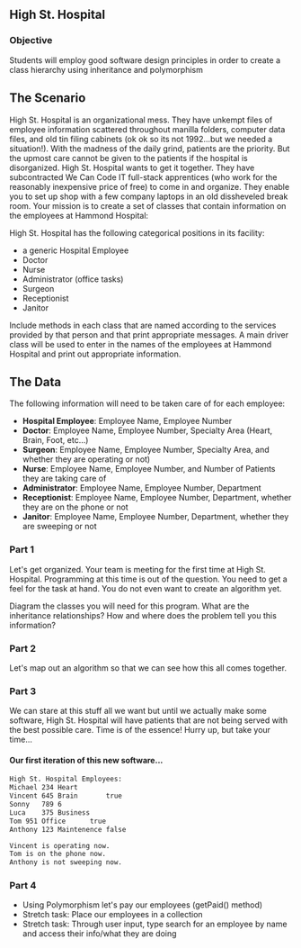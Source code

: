 ## High St. Hospital

### Objective

Students will employ good software design principles in order to create a class hierarchy using inheritance and polymorphism 

## The Scenario

High St. Hospital is an organizational mess.  They have unkempt files of employee information scattered throughout manilla folders, computer data files, and old tin filing cabinets (ok ok so its not 1992...but we needed a situation!).  With the madness of the daily grind, patients are the priority.  But the upmost care cannot be given to the patients if the hospital is disorganized.  High St. Hospital wants to get it together.  They have subcontracted We Can Code IT full-stack apprentices (who work for the reasonably inexpensive price of free) to come in and organize.  They enable you to set up shop with a few company laptops in an old dissheveled break room.  Your mission is to create a set of classes that contain information on the employees at Hammond Hospital:

High St. Hospital has the following categorical positions in its facility:
-	a generic Hospital Employee
-	Doctor
-	Nurse
-	Administrator (office tasks)
-	Surgeon
-	Receptionist
-	Janitor

Include methods in each class that are named according to the services provided by that person and that print appropriate messages.  A main driver class will be used to enter in the names of the employees at Hammond Hospital and print out appropriate information.

## The Data
The following information will need to be taken care of for each employee:

- **Hospital Employee**: Employee Name, Employee Number
- **Doctor**: Employee Name, Employee Number, Specialty Area (Heart, Brain, Foot, etc…)
- **Surgeon**: Employee Name, Employee Number, Specialty Area, and whether they are operating or not)
- **Nurse**: Employee Name, Employee Number, and Number of Patients they are taking care of
- **Administrator**: Employee Name, Employee Number, Department
- **Receptionist**: Employee Name, Employee Number, Department, whether they are on the phone or not
- **Janitor**: Employee Name, Employee Number, Department, whether they are sweeping or not



### Part 1 

Let's get organized.  Your team is meeting for the first time at High St. Hospital.  Programming at this time is out of the question.  You need to get a feel for the task at hand.  You do not even want to create an algorithm yet.  

Diagram the classes you will need for this program.  What are the inheritance relationships?  How and where does the problem tell you this information?

### Part 2

Let's map out an algorithm so that we can see how this all comes together.

### Part 3

We can stare at this stuff all we want but until we actually make some software, High St. Hospital will have patients that are not being served with the best possible care. Time is of the essence! Hurry up, but take your time...

#### Our first iteration of this new software...

```bash
High St. Hospital Employees: 
Michael	234	Heart
Vincent	645	Brain		true
Sonny	789	6
Luca	375	Business
Tom	951	Office		true
Anthony	123	Maintenence	false

Vincent is operating now.
Tom is on the phone now.
Anthony is not sweeping now.
```

### Part 4
- Using Polymorphism let's pay our employees (getPaid() method)
- Stretch task: Place our employees in a collection
- Stretch task: Through user input, type search for an employee by name and access their info/what they are doing
